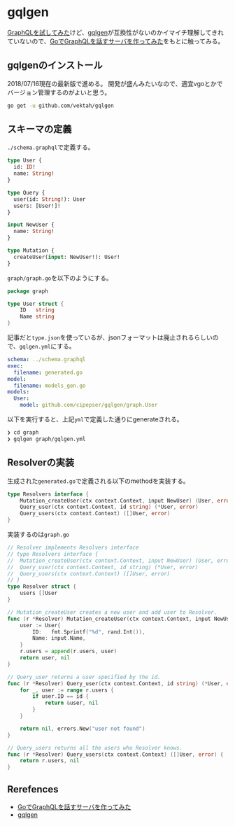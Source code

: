 # gqlgen

[GraphQLを試してみた](https://github.com/cipepser/graphql-sample)けど、[gqlgen](https://github.com/vektah/gqlgen)が互換性がないのかイマイチ理解してきれていないので、[GoでGraphQLを話すサーバを作ってみた](https://qiita.com/ichikawa_0829/items/964682e3450d828968b9)をもとに触ってみる。

## gqlgenのインストール

2018/07/16現在の最新版で進める。
開発が盛んみたいなので、適宜vgoとかでバージョン管理するのがよいと思う。

```sh
go get -u github.com/vektah/gqlgen
```

## スキーマの定義

`./schema.graphql`で定義する。

```graphql
type User {
  id: ID!
  name: String!
}

type Query {
  user(id: String!): User
  users: [User!]!
}

input NewUser {
  name: String!
}

type Mutation {
  createUser(input: NewUser!): User!
}
```

`graph/graph.go`を以下のようにする。

```go
package graph

type User struct {
	ID   string
	Name string
}
```

記事だと`type.json`を使っているが、jsonフォーマットは廃止されるらしいので、`gqlgen.yml`にする。

```yml
schema: ../schema.graphql
exec:
  filename: generated.go
model:
  filename: models_gen.go
models:
  User:
    model: github.com/cipepser/gqlgen/graph.User
```

以下を実行すると、上記`yml`で定義した通りにgenerateされる。

```sh
❯ cd graph
❯ gqlgen graph/gqlgen.yml
```

## Resolverの実装

生成された`generated.go`で定義される以下のmethodを実装する。

```go
type Resolvers interface {
	Mutation_createUser(ctx context.Context, input NewUser) (User, error)
	Query_user(ctx context.Context, id string) (*User, error)
	Query_users(ctx context.Context) ([]User, error)
}
```

実装するのは`graph.go`

```go
// Resolver implements Resolvers interface
// type Resolvers interface {
// 	Mutation_createUser(ctx context.Context, input NewUser) (User, error)
// 	Query_user(ctx context.Context, id string) (*User, error)
// 	Query_users(ctx context.Context) ([]User, error)
// }
type Resolver struct {
	users []User
}

// Mutation_createUser creates a new user and add user to Resolver.
func (r *Resolver) Mutation_createUser(ctx context.Context, input NewUser) (User, error) {
	user := User{
		ID:   fmt.Sprintf("%d", rand.Int()),
		Name: input.Name,
	}
	r.users = append(r.users, user)
	return user, nil
}

// Query_user returns a user specified by the id.
func (r *Resolver) Query_user(ctx context.Context, id string) (*User, error) {
	for _, user := range r.users {
		if user.ID == id {
			return &user, nil
		}
	}

	return nil, errors.New("user not found")
}

// Query_users returns all the users who Resolver knows.
func (r *Resolver) Query_users(ctx context.Context) ([]User, error) {
	return r.users, nil
}
```


## Rerefences
* [GoでGraphQLを話すサーバを作ってみた](https://qiita.com/ichikawa_0829/items/964682e3450d828968b9)
* [gqlgen](https://github.com/vektah/gqlgen)